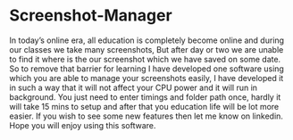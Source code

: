 # Screenshot-Manager

In today’s online era, all education is completely become online and during our classes we take many screenshots, But after day or two we are unable to find it where is the our screenshot which we have saved on some date. So to remove that barrier for learning I have developed one software using which you are able to manage your screenshots easily, I have developed it in such a way that it will not affect your CPU power and it will run in background. You just need to enter timings and folder path once, hardly it will take 15 mins to setup and after that you education life will be lot more easier. If you wish to see some new features then let me know on linkedin. Hope you will enjoy using this software.
